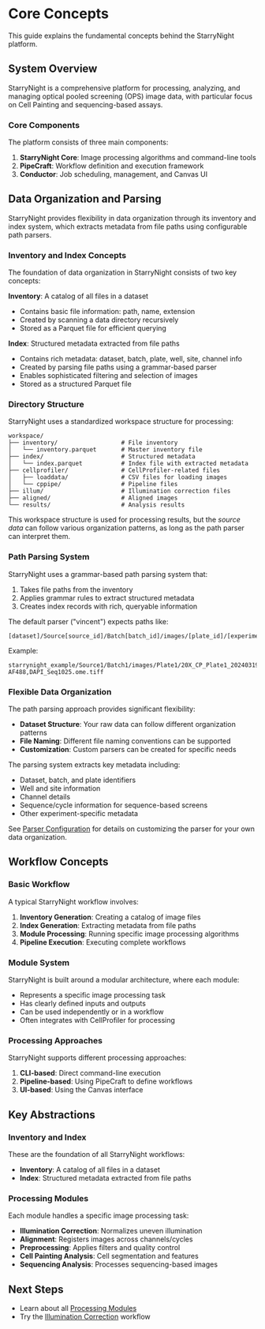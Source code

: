 # Core Concepts

This guide explains the fundamental concepts behind the StarryNight platform.

## System Overview

StarryNight is a comprehensive platform for processing, analyzing, and managing optical pooled screening (OPS) image data, with particular focus on Cell Painting and sequencing-based assays.

### Core Components

The platform consists of three main components:


1. **StarryNight Core**: Image processing algorithms and command-line tools
2. **PipeCraft**: Workflow definition and execution framework
3. **Conductor**: Job scheduling, management, and Canvas UI

## Data Organization and Parsing

StarryNight provides flexibility in data organization through its inventory and index system, which extracts metadata from file paths using configurable path parsers.

### Inventory and Index Concepts

The foundation of data organization in StarryNight consists of two key concepts:

**Inventory**: A catalog of all files in a dataset
   - Contains basic file information: path, name, extension
   - Created by scanning a data directory recursively
   - Stored as a Parquet file for efficient querying

**Index**: Structured metadata extracted from file paths
   - Contains rich metadata: dataset, batch, plate, well, site, channel info
   - Created by parsing file paths using a grammar-based parser
   - Enables sophisticated filtering and selection of images
   - Stored as a structured Parquet file

### Directory Structure

StarryNight uses a standardized workspace structure for processing:

```
workspace/
├── inventory/                  # File inventory
│   └── inventory.parquet       # Master inventory file
├── index/                      # Structured metadata
│   └── index.parquet           # Index file with extracted metadata
├── cellprofiler/               # CellProfiler-related files
│   ├── loaddata/               # CSV files for loading images
│   └── cppipe/                 # Pipeline files
├── illum/                      # Illumination correction files
├── aligned/                    # Aligned images
└── results/                    # Analysis results
```

This workspace structure is used for processing results, but the *source data* can follow various organization patterns, as long as the path parser can interpret them.

### Path Parsing System

StarryNight uses a grammar-based path parsing system that:

1. Takes file paths from the inventory
2. Applies grammar rules to extract structured metadata
3. Creates index records with rich, queryable information

The default parser ("vincent") expects paths like:

```
[dataset]/Source[source_id]/Batch[batch_id]/images/[plate_id]/[experiment_id]/Well[well_id]_Point[site_id]_[index]_Channel[channels]_Seq[sequence].ome.tiff
```

Example:
```
starrynight_example/Source1/Batch1/images/Plate1/20X_CP_Plate1_20240319_122800_179/WellA2_PointA2_0000_ChannelPhalloAF750,ZO1-AF488,DAPI_Seq1025.ome.tiff
```

### Flexible Data Organization

The path parsing approach provides significant flexibility:

- **Dataset Structure**: Your raw data can follow different organization patterns
- **File Naming**: Different file naming conventions can be supported
- **Customization**: Custom parsers can be created for specific needs

The parsing system extracts key metadata including:
- Dataset, batch, and plate identifiers
- Well and site information
- Channel details
- Sequence/cycle information for sequence-based screens
- Other experiment-specific metadata

See [Parser Configuration](parser-configuration.md) for details on customizing the parser for your own data organization.

## Workflow Concepts

### Basic Workflow

A typical StarryNight workflow involves:

1. **Inventory Generation**: Creating a catalog of image files
2. **Index Generation**: Extracting metadata from file paths
3. **Module Processing**: Running specific image processing algorithms
4. **Pipeline Execution**: Executing complete workflows

### Module System

StarryNight is built around a modular architecture, where each module:

- Represents a specific image processing task
- Has clearly defined inputs and outputs
- Can be used independently or in a workflow
- Often integrates with CellProfiler for processing

### Processing Approaches

StarryNight supports different processing approaches:

1. **CLI-based**: Direct command-line execution
2. **Pipeline-based**: Using PipeCraft to define workflows
3. **UI-based**: Using the Canvas interface

## Key Abstractions

### Inventory and Index

These are the foundation of all StarryNight workflows:

- **Inventory**: A catalog of all files in a dataset
- **Index**: Structured metadata extracted from file paths

### Processing Modules

Each module handles a specific image processing task:

- **Illumination Correction**: Normalizes uneven illumination
- **Alignment**: Registers images across channels/cycles
- **Preprocessing**: Applies filters and quality control
- **Cell Painting Analysis**: Cell segmentation and features
- **Sequencing Analysis**: Processes sequencing-based images

## Next Steps

- Learn about all [Processing Modules](../user/modules.md)
- Try the [Illumination Correction](../user/illumination-correction.md) workflow
